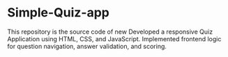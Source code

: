 # Simple-Quiz-app
This repository is the source code of  new Developed a responsive Quiz Application using HTML, CSS, and JavaScript. Implemented frontend logic for question navigation, answer validation, and scoring. 
